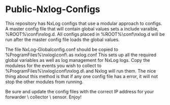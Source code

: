 # Public-Nxlog-Configs
This repository has NxLog configs that use a modular approach to configs. 
A master config file that will contain global values sets a include varaible, %ROOT%\conf\nxlog.d. 
All configs placed in %ROOT%\conf\nxlog.d will be run after the master config file loads the global values.

The file NxLog-Globalconfig.conf should be copied to %ProgramFiles%\nxlog\conf\ as nxlog.conf
This sets up all the required global variables as well as log management for NxLog logs.
Copy the moduless for the events you wish to collect to %ProgramFiles%\nxlog\conf\nxlog.d\ and Nxlog will run them.
The nice thing about this method is that if any one config file has a error, it will not stop the other modules from running.

Be sure and update the config files with the correct IP address for your forwarder \ collector \ sensor. 
Enjoy!

